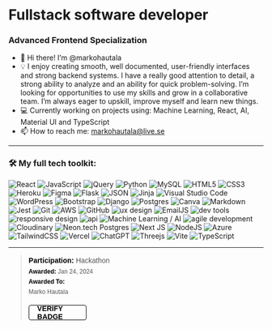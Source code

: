 <h1>Fullstack software developer</h1>
<h3>Advanced Frontend Specialization</h3>

- 👋 Hi there! I’m @markohautala
- 💡 I enjoy creating smooth, well documented, user-friendly interfaces and strong backend systems. I have a really good attention to detail, a strong ability to analyze and an ability for quick problem-solving. I’m looking for opportunities to use my skills and grow in a collaborative team. I’m always eager to upskill, improve myself and learn new things.
- 💻 Currently working on projects using: Machine Learning, React, AI, Material UI and TypeScript
- 📫 How to reach me: markohautala@live.se

<hr>
<h3>🛠️ My full tech toolkit:</h3>

![React](https://img.shields.io/badge/react-%2320232a.svg?style=for-the-badge&logo=react&logoColor=%2361DAFB)
![JavaScript](https://img.shields.io/badge/javascript-%23323330.svg?style=for-the-badge&logo=javascript&logoColor=%23F7DF1E)
![jQuery](https://img.shields.io/badge/jquery-%230769AD.svg?style=for-the-badge&logo=jquery&logoColor=white)
![Python](https://img.shields.io/badge/python-3670A0?style=for-the-badge&logo=python&logoColor=ffdd54)
![MySQL](https://img.shields.io/badge/mysql-%2300f.svg?style=for-the-badge&logo=mysql&logoColor=white)
![HTML5](https://img.shields.io/badge/html5-%23E34F26.svg?style=for-the-badge&logo=html5&logoColor=white)
![CSS3](https://img.shields.io/badge/css3-%231572B6.svg?style=for-the-badge&logo=css3&logoColor=white)
![Heroku](https://img.shields.io/badge/heroku-%23430098.svg?style=for-the-badge&logo=heroku&logoColor=white)
![Figma](https://img.shields.io/badge/figma-%23F24E1E.svg?style=for-the-badge&logo=figma&logoColor=white)
![Flask](https://img.shields.io/badge/flask-%23000.svg?style=for-the-badge&logo=flask&logoColor=white)
<img  src="https://img.shields.io/badge/JSON-71797E?style=for-the-badge&logoColor=#3A506B" alt="JSON">
![Jinja](https://img.shields.io/badge/jinja-white.svg?style=for-the-badge&logo=jinja&logoColor=black)
![Visual Studio Code](https://img.shields.io/badge/Visual%20Studio%20Code-0078d7.svg?style=for-the-badge&logo=visual-studio-code&logoColor=white)
![WordPress](https://img.shields.io/badge/WordPress-%23117AC9.svg?style=for-the-badge&logo=WordPress&logoColor=white)
![Bootstrap](https://img.shields.io/badge/bootstrap-%238511FA.svg?style=for-the-badge&logo=bootstrap&logoColor=white)
![Django](https://img.shields.io/badge/django-%23092E20.svg?style=for-the-badge&logo=django&logoColor=white)
![Postgres](https://img.shields.io/badge/postgres-%23316192.svg?style=for-the-badge&logo=postgresql&logoColor=white)
![Canva](https://img.shields.io/badge/Canva-%2300C4CC.svg?style=for-the-badge&logo=Canva&logoColor=white)
![Markdown](https://img.shields.io/badge/markdown-%23000000.svg?style=for-the-badge&logo=markdown&logoColor=white)
![Jest](https://img.shields.io/badge/-jest-%23C21325?style=for-the-badge&logo=jest&logoColor=white)
![Git](https://img.shields.io/badge/git-%23F05033.svg?style=for-the-badge&logo=git&logoColor=white)
![AWS](https://img.shields.io/badge/AWS-%23FF9900.svg?style=for-the-badge&logo=amazon-aws&logoColor=white)
![GitHub](https://img.shields.io/badge/github-%23121011.svg?style=for-the-badge&logo=github&logoColor=white)
<img  src="https://img.shields.io/badge/UX Design-ffc0cb?style=for-the-badge&logoColor=#3A506B" alt="ux design">
<img  src="https://img.shields.io/badge/EmailJS-CD5C5C?style=for-the-badge&logoColor=#3A506B" alt="EmailJS">
<img  src="https://img.shields.io/badge/Dev Tools-CCCCFF?style=for-the-badge&logoColor=#3A506B" alt="dev tools">
<img  src="https://img.shields.io/badge/Responsive Design-0b1a45?style=for-the-badge&logoColor=#3A506B" alt="responsive design">
<img  src="https://img.shields.io/badge/API-000000?style=for-the-badge&logoColor=#3A506B" alt="api">
<img  src="https://img.shields.io/badge/Machine Learning / AI-34495E?style=for-the-badge&logoColor=#3A506B" alt="Machine Learning / AI">
<img  src="https://img.shields.io/badge/Agile Development-117A65?style=for-the-badge&logoColor=#99A3A4" alt="agile development">
<img  src="https://img.shields.io/badge/Cloudinary-3246BF?style=for-the-badge&logoColor=#99A3A4" alt="Cloudinary">
<img  src="https://img.shields.io/badge/Neon.tech Postgres-01E59A?style=for-the-badge&logoColor=#000000" alt="Neon.tech Postgres">
![Next JS](https://img.shields.io/badge/Next-black?style=for-the-badge&logo=next.js&logoColor=white)
![NodeJS](https://img.shields.io/badge/node.js-6DA55F?style=for-the-badge&logo=node.js&logoColor=white)
![Azure](https://img.shields.io/badge/azure-%230072C6.svg?style=for-the-badge&logo=microsoftazure&logoColor=white)
![TailwindCSS](https://img.shields.io/badge/tailwindcss-%2338B2AC.svg?style=for-the-badge&logo=tailwind-css&logoColor=white)
![Vercel](https://img.shields.io/badge/vercel-%23000000.svg?style=for-the-badge&logo=vercel&logoColor=white)
![ChatGPT](https://img.shields.io/badge/chatGPT-74aa9c?style=for-the-badge&logo=openai&logoColor=white)
![Threejs](https://img.shields.io/badge/threejs-black?style=for-the-badge&logo=three.js&logoColor=white)
![Vite](https://img.shields.io/badge/vite-%23646CFF.svg?style=for-the-badge&logo=vite&logoColor=white)
![TypeScript](https://img.shields.io/badge/typescript-%23007ACC.svg?style=for-the-badge&logo=typescript&logoColor=white)


<hr>

<blockquote class="badgr-badge" style="font-family: Helvetica, Roboto, 'Segoe UI', Calibri, sans-serif;">
    <p class="badgr-badge-participation" style="margin: 0; font-size: 14px; font-style: normal; font-stretch: normal; line-height: 1.67; letter-spacing: normal; text-align: left; color: #555555;">
        <strong style="font-size: 14px; font-weight: bold; font-style: normal; font-stretch: normal; line-height: 1.67; letter-spacing: normal; text-align: left; color: #000;">Participation: </strong>
        Hackathon
    </p>
    <p class="badgr-badge-date" style="margin: 0; font-size: 12px; font-style: normal; font-stretch: normal; line-height: 1.67; letter-spacing: normal; text-align: left; color: #555555;">
        <strong style="font-size: 12px; font-weight: bold; font-style: normal; font-stretch: normal; line-height: 1.67; letter-spacing: normal; text-align: left; color: #000;">Awarded: </strong>
        Jan 24, 2024
    </p>
    <p class="badgr-badge-recipient" style="margin: 0; font-size: 12px; font-style: normal; font-stretch: normal; line-height: 1.67; letter-spacing: normal; text-align: left; color: #555555;">
        <strong style="font-size: 12px; font-weight: bold; font-style: normal; font-stretch: normal; line-height: 1.67; letter-spacing: normal; text-align: left; color: #000;">Awarded To: </strong>
        <span style="display: block;">Marko Hautala</span>
    </p>
    <p style="margin: 16px 0; padding: 0;">
        <a class="badgr-badge-verify" target="_blank" href="https://eu.badgr.com/public/assertions/ZRUiU4Q2R52vnJjw8SbO5w?identity__email=markohautala@live.se" style="box-sizing: content-box; display: flex; align-items: center; justify-content: center; margin: 0; font-size: 14px; font-weight: bold; width: 80px; height: 16px; border-radius: 4px; border: solid 1px black; text-decoration: none; padding: 6px 16px; margin: 16px 0; color: black;">
            VERIFY BADGE
        </a>
    </p>
</blockquote>
